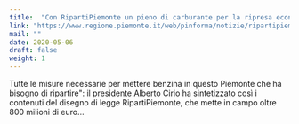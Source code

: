```yaml
---
title:  "Con RipartiPiemonte un pieno di carburante per la ripresa economica e sociale"
link: "https://www.regione.piemonte.it/web/pinforma/notizie/ripartipiemonte-un-pieno-carburante-per-ripresa-economica-sociale"
mail: ""
date: 2020-05-06
draft: false
weight: 1
---
```


Tutte le misure necessarie per mettere benzina in questo Piemonte che ha bisogno di ripartire": il presidente Alberto Cirio ha sintetizzato così i contenuti del disegno di legge RipartiPiemonte, che mette in campo oltre 800 milioni di euro...